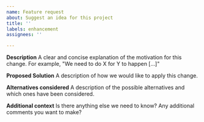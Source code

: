```yaml
---
name: Feature request
about: Suggest an idea for this project
title: ''
labels: enhancement
assignees: ''

---
```


**Description**
A clear and concise explanation of the motivation for this change. For example, "We need to do X for Y to happen [...]"

**Proposed Solution**
A description of how we would like to apply this change.

**Alternatives considered**
A description of the possible alternatives and which ones have been considered.

**Additional context**
Is there anything else we need to know? Any additional comments you want to make?

